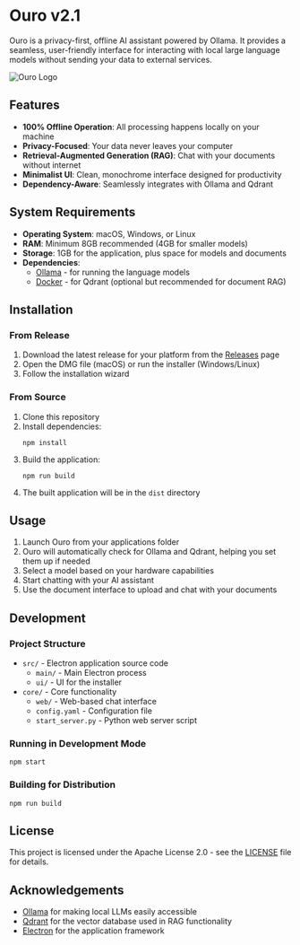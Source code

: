 # Ouro v2.1

Ouro is a privacy-first, offline AI assistant powered by Ollama. It provides a seamless, user-friendly interface for interacting with local large language models without sending your data to external services.

![Ouro Logo](assets/logo.png)

## Features

- **100% Offline Operation**: All processing happens locally on your machine
- **Privacy-Focused**: Your data never leaves your computer
- **Retrieval-Augmented Generation (RAG)**: Chat with your documents without internet
- **Minimalist UI**: Clean, monochrome interface designed for productivity
- **Dependency-Aware**: Seamlessly integrates with Ollama and Qdrant

## System Requirements

- **Operating System**: macOS, Windows, or Linux
- **RAM**: Minimum 8GB recommended (4GB for smaller models)
- **Storage**: 1GB for the application, plus space for models and documents
- **Dependencies**:
  - [Ollama](https://ollama.ai/download) - for running the language models
  - [Docker](https://www.docker.com/products/docker-desktop/) - for Qdrant (optional but recommended for document RAG)

## Installation

### From Release

1. Download the latest release for your platform from the [Releases](https://github.com/yourusername/ouro/releases) page
2. Open the DMG file (macOS) or run the installer (Windows/Linux)
3. Follow the installation wizard

### From Source

1. Clone this repository
2. Install dependencies:
   ```
   npm install
   ```
3. Build the application:
   ```
   npm run build
   ```
4. The built application will be in the `dist` directory

## Usage

1. Launch Ouro from your applications folder
2. Ouro will automatically check for Ollama and Qdrant, helping you set them up if needed
3. Select a model based on your hardware capabilities
4. Start chatting with your AI assistant
5. Use the document interface to upload and chat with your documents

## Development

### Project Structure

- `src/` - Electron application source code
  - `main/` - Main Electron process
  - `ui/` - UI for the installer
- `core/` - Core functionality
  - `web/` - Web-based chat interface
  - `config.yaml` - Configuration file
  - `start_server.py` - Python web server script

### Running in Development Mode

```
npm start
```

### Building for Distribution

```
npm run build
```

## License

This project is licensed under the Apache License 2.0 - see the [LICENSE](LICENSE) file for details.

## Acknowledgements

- [Ollama](https://ollama.ai/) for making local LLMs easily accessible
- [Qdrant](https://qdrant.tech/) for the vector database used in RAG functionality
- [Electron](https://www.electronjs.org/) for the application framework